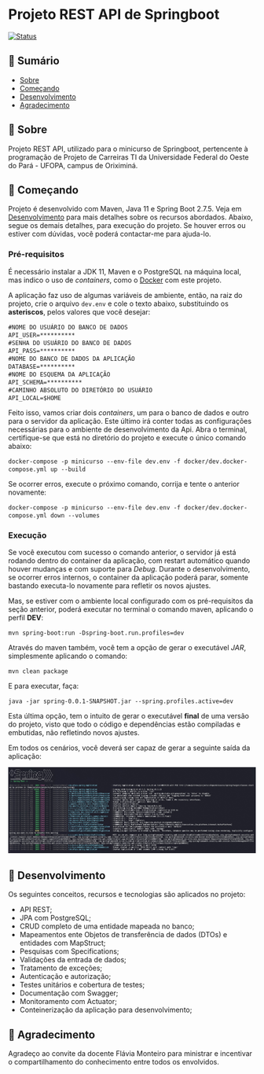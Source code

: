 # Projeto REST API de Springboot
[![Status](https://img.shields.io/badge/Status-Em%20Desenvolvimento-green)]()

## 📝 Sumário

- [Sobre](#about)
- [Começando](#started)
- [Desenvolvimento](#development)
- [Agradecimento](#thanks)

## 🧐 Sobre <a name = "about"></a>

Projeto REST API, utilizado para o minicurso de Springboot, pertencente à programação de Projeto de Carreiras TI da Universidade Federal do Oeste do Pará - UFOPA, campus de Oriximiná.

## 🚀 Começando <a name = "started"></a>

Projeto é desenvolvido com Maven, Java 11 e Spring Boot 2.7.5. Veja em [Desenvolvimento](#development) para mais detalhes sobre os recursos abordados.
Abaixo, segue os demais detalhes, para execução do projeto. Se houver erros ou estiver com dúvidas, você poderá contactar-me para ajuda-lo. 

### Pré-requisitos

É necessário instalar a JDK 11, Maven e o PostgreSQL na máquina local, mas indico o uso de _containers_, como o [Docker](https://www.docker.com/) com este projeto.

A aplicação faz uso de algumas variáveis de ambiente, então, na raiz do projeto, crie o arquivo ```dev.env``` e cole o texto abaixo, substituindo os **asteriscos**, pelos valores que você desejar:
```
#NOME DO USUÁRIO DO BANCO DE DADOS
API_USER=**********
#SENHA DO USUÁRIO DO BANCO DE DADOS
API_PASS=**********
#NOME DO BANCO DE DADOS DA APLICAÇÃO 
DATABASE=**********
#NOME DO ESQUEMA DA APLICAÇÃO
API_SCHEMA=**********
#CAMINHO ABSOLUTO DO DIRETÓRIO DO USUÁRIO
API_LOCAL=$HOME
```
Feito isso, vamos criar dois _containers_, um para o banco de dados e outro para o servidor da aplicação. Este último irá conter todas as configurações necessárias para o ambiente de desenvolvimento da Api. Abra o terminal, certifique-se que está no diretório do projeto e execute o único comando abaixo:
```
docker-compose -p minicurso --env-file dev.env -f docker/dev.docker-compose.yml up --build
```
Se ocorrer erros, execute o próximo comando, corrija e tente o anterior novamente:
```
docker-compose -p minicurso --env-file dev.env -f docker/dev.docker-compose.yml down --volumes
```

### Execução

Se você executou com sucesso o comando anterior, o servidor já está rodando dentro do container da aplicação, com restart automático quando houver mudanças e com suporte para _Debug_. Durante o desenvolvimento, se ocorrer erros internos, o container da aplicação poderá parar, somente bastando executa-lo novamente para refletir os novos ajustes.

Mas, se estiver com o ambiente local configurado com os pré-requisitos da seção anterior, poderá executar no terminal o comando maven, aplicando o perfil **DEV**:
```
mvn spring-boot:run -Dspring-boot.run.profiles=dev
```
Através do maven também, você tem a opção de gerar o executável _JAR_, simplesmente aplicando o comando:
```
mvn clean package
```
E para executar, faça:
```
java -jar spring-0.0.1-SNAPSHOT.jar --spring.profiles.active=dev
```
Esta última opção, tem o intuito de gerar o executável **final** de uma versão do projeto, visto que todo o código e dependências estão compiladas e embutidas, não refletindo novos ajustes.  

Em todos os cenários, você deverá ser capaz de gerar a seguinte saída da aplicação:

![spring_output](spring.jpg)

## 🔧 Desenvolvimento <a name = "development"></a>

Os seguintes conceitos, recursos e tecnologias são aplicados no projeto:

- API REST;
- JPA com PostgreSQL;
- CRUD completo de uma entidade mapeada no banco;
- Mapeamentos ente Objetos de transferência de dados (DTOs) e entidades com MapStruct;
- Pesquisas com Specifications;
- Validações da entrada de dados;
- Tratamento de exceções;
- Autenticação e autorização;
- Testes unitários e cobertura de testes;
- Documentação com Swagger;
- Monitoramento com Actuator;
- Conteinerização da aplicação para desenvolvimento;

## 🎉 Agradecimento <a name = "thanks"></a>
Agradeço ao convite da docente Flávia Monteiro para ministrar e incentivar o compartilhamento do conhecimento entre todos os envolvidos.